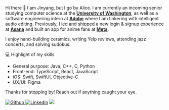 <!--
**alicezhang030/alicezhang030** is a ✨ _special_ ✨ repository because its `README.md` (this file) appears on your GitHub profile.

Here are some ideas to get you started:

- 🔭 I’m currently working on ...
- 🌱 I’m currently learning ...
- 👯 I’m looking to collaborate on ...
- 🤔 I’m looking for help with ...
- 💬 Ask me about ...
- 📫 How to reach me: ...
- 😄 Pronouns: ...
- ⚡ Fun fact: ...
-->

<p>Hi there 👋 I am Jinyang, but I go by Alice. I am currently an incoming senior studying computer science at the <strong><a href="https://www.cs.washington.edu/">University of Washington</a></strong>, as well as a software engineering intern at <strong><a href="https://adobe.com/">Adobe</a></strong> where I am tinkering with intelligent audio editing. Previously, I led and shipped a new login & signup experience at <strong><a href="https://asana.com/">Asana</a></strong> and built an app for anime fans at <strong><a href="https://www.meta.com/">Meta</a></strong>.</p>
<p>I enjoy hand-building ceramics, writing Yelp reviews, attending jazz concerts, and solving sudokus.<p>
<p> 💻 Highlight of my skills</p>
<ul> 
  <li>General purpose: Java, C++, C, Python</li>
  <li>Front-end: TypeScript, React, JavaScript</li>
  <li>iOS: Swift, SwiftUI, Objective-C</li>
  <li>UX/UI: Figma</li>
</ul>
<p>Thanks for stopping by! Reach out if anything caught your eye.<p>
<p>
  <a href="https://github.com/alicezhang030" target="_blank">
    <img alt="Github" src="https://img.shields.io/badge/GitHub-%2312100E.svg?&style=for-the-badge&logo=Github&logoColor=white" />
  </a> 
  <a href="https://www.linkedin.com/in/jinyang-zhang/" target="_blank">
    <img alt="LinkedIn" src="https://img.shields.io/badge/LinkedIn-282C34?&style=for-the-badge&logo=linkedin&logoColor=white" /></a>
  <a href="mailto:jinyangzhangcontact@gmail.com">
    <img src="https://img.shields.io/badge/Gmail-D14836?style=for-the-badge&logo=gmail&logoColor=white">
  </a>
</p>
